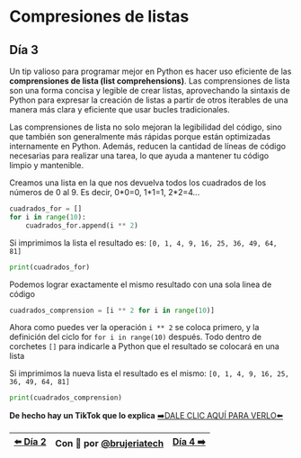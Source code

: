 # Compresiones de listas
## Día 3

Un tip valioso para programar mejor en Python es hacer uso eficiente de las **comprensiones de lista (list comprehensions)**. Las comprensiones de lista son una forma concisa y legible de crear listas, aprovechando la sintaxis de Python para expresar la creación de listas a partir de otros iterables de una manera más clara y eficiente que usar bucles tradicionales.

Las comprensiones de lista no solo mejoran la legibilidad del código, sino que también son generalmente más rápidas porque están optimizadas internamente en Python. Además, reducen la cantidad de líneas de código necesarias para realizar una tarea, lo que ayuda a mantener tu código limpio y mantenible.


Creamos una lista en la que nos devuelva todos los cuadrados de los números de 0 al 9.
Es decir, 0\*0=0, 1\*1=1, 2*2=4...
```Python
cuadrados_for = []
for i in range(10):
    cuadrados_for.append(i ** 2)
```

Si imprimimos la lista el resultado es: ```[0, 1, 4, 9, 16, 25, 36, 49, 64, 81]```
```Python
print(cuadrados_for)
```

Podemos lograr exactamente el mismo resultado con una sola linea de código
```Python
cuadrados_comprension = [i ** 2 for i in range(10)]
```

Ahora como puedes ver la operación ```i ** 2``` se coloca primero, y la definición del ciclo for ```for i in range(10)``` después. Todo dentro de corchetes ```[]``` para indicarle a Python que el resultado se colocará en una lista

Si imprimimos la nueva lista el resultado es el mismo: ```[0, 1, 4, 9, 16, 25, 36, 49, 64, 81]```
```Python
print(cuadrados_comprension)
```

**De hecho hay un TikTok que lo explica**
[➡️DALE CLIC AQUÍ PARA VERLO⬅️]()

| [⬅️ Día 2 ](/dia2-lista_recursiva.md) | Con 💖 por [@brujeriatech](https://www.instagram.com/brujeriatech/) | [Día 4 ➡️](/dia4-itertools.md)|
|:------------- |:---------------:| -------------:|

